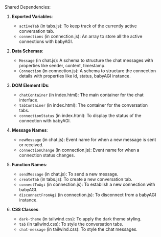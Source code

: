 Shared Dependencies:

1. **Exported Variables**: 
    - `activeTab` (in tabs.js): To keep track of the currently active conversation tab.
    - `connections` (in connection.js): An array to store all the active connections with babyAGI.

2. **Data Schemas**: 
    - `Message` (in chat.js): A schema to structure the chat messages with properties like sender, content, timestamp.
    - `Connection` (in connection.js): A schema to structure the connection details with properties like id, status, babyAGI instance.

3. **DOM Element IDs**: 
    - `chatContainer` (in index.html): The main container for the chat interface.
    - `tabContainer` (in index.html): The container for the conversation tabs.
    - `connectionStatus` (in index.html): To display the status of the connection with babyAGI.

4. **Message Names**: 
    - `newMessage` (in chat.js): Event name for when a new message is sent or received.
    - `connectionChange` (in connection.js): Event name for when a connection status changes.

5. **Function Names**: 
    - `sendMessage` (in chat.js): To send a new message.
    - `createTab` (in tabs.js): To create a new conversation tab.
    - `connectToAgi` (in connection.js): To establish a new connection with babyAGI.
    - `disconnectFromAgi` (in connection.js): To disconnect from a babyAGI instance.

6. **CSS Classes**: 
    - `dark-theme` (in tailwind.css): To apply the dark theme styling.
    - `tab` (in tailwind.css): To style the conversation tabs.
    - `chat-message` (in tailwind.css): To style the chat messages.